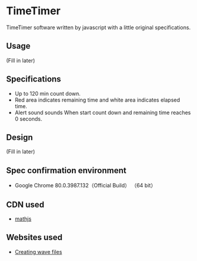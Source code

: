 # TimeTimer

TimeTimer software written by javascript with a little original specifications.

## Usage

(Fill in later)

## Specifications

* Up to 120 min count down.
* Red area indicates remaining time and white area indicates elapsed time.
* Alert sound sounds When start count down and remaining time reaches 0 seconds.

## Design

(Fill in later)

## Spec confirmation environment

* Google Chrome 80.0.3987.132（Official Build） （64 bit）

## CDN used

* [mathjs](https://cdnjs.cloudflare.com/ajax/libs/mathjs/4.3.0/math.min.js)

## Websites used

* [Creating wave files](https://www.petitmonte.com/labo/WaveGenerator/)
